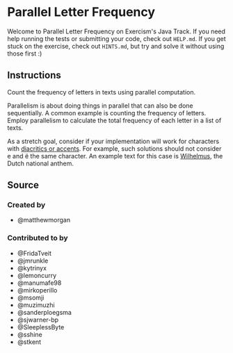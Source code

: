 # Parallel Letter Frequency

Welcome to Parallel Letter Frequency on Exercism's Java Track.
If you need help running the tests or submitting your code, check out `HELP.md`.
If you get stuck on the exercise, check out `HINTS.md`, but try and solve it without using those first :)

## Instructions

Count the frequency of letters in texts using parallel computation.

Parallelism is about doing things in parallel that can also be done sequentially.
A common example is counting the frequency of letters.
Employ parallelism to calculate the total frequency of each letter in a list of texts.

As a stretch goal, consider if your implementation will work for characters with [diacritics or accents](https://en.wikipedia.org/wiki/Diacritic). For example, such solutions should not consider e and ë the same character. An example text for this case is [Wilhelmus](https://en.wikipedia.org/wiki/Wilhelmus), the Dutch national anthem.

## Source

### Created by

- @matthewmorgan

### Contributed to by

- @FridaTveit
- @jmrunkle
- @kytrinyx
- @lemoncurry
- @manumafe98
- @mirkoperillo
- @msomji
- @muzimuzhi
- @sanderploegsma
- @sjwarner-bp
- @SleeplessByte
- @sshine
- @stkent